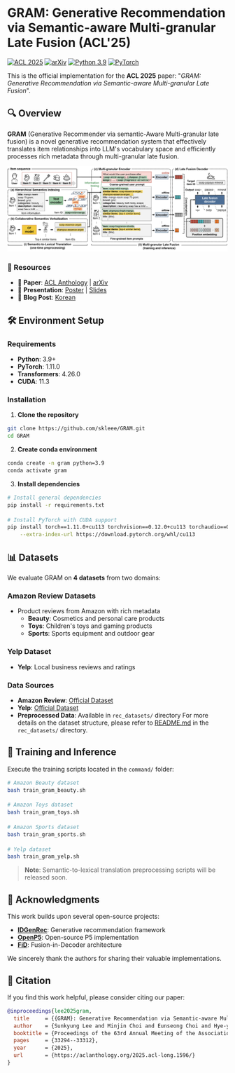# GRAM: Generative Recommendation via Semantic-aware Multi-granular Late Fusion (ACL'25)

[![ACL 2025](https://img.shields.io/badge/ACL-2025-blue.svg)](https://aclanthology.org/2025.acl-long.1596/)
[![arXiv](https://img.shields.io/badge/arXiv-2506.01673-b31b1b.svg)](https://arxiv.org/abs/2506.01673)
[![Python 3.9](https://img.shields.io/badge/python-3.9-blue.svg)](https://www.python.org/downloads/release/python-390/)
[![PyTorch](https://img.shields.io/badge/PyTorch-1.11.0-ee4c2c.svg)](https://pytorch.org/)

This is the official implementation for the **ACL 2025** paper: "*GRAM: Generative Recommendation via Semantic-aware Multi-granular Late Fusion*".

## 🔍 Overview

**GRAM** (Generative Recommender via semantic-Aware Multi-granular late fusion) is a novel generative recommendation system that effectively translates item relationships into LLM's vocabulary space and efficiently processes rich metadata through multi-granular late fusion.

<div align="center">
  <img src="assets/model.png" alt="Overview of GRAM">
</div>


### 📖 Resources
- 📄 **Paper**: [ACL Anthology](https://aclanthology.org/2025.acl-long.1596/) | [arXiv](https://arxiv.org/abs/2506.01673)
- 🎨 **Presentation**: [Poster](assets/gram_poster.pdf) | [Slides](assets/gram_slide.pdf)
- 📝 **Blog Post**: [Korean](https://dial.skku.edu/blog/2025_gram)

## 🛠️ Environment Setup

### Requirements
- **Python**: 3.9+
- **PyTorch**: 1.11.0
- **Transformers**: 4.26.0
- **CUDA**: 11.3

### Installation

1. **Clone the repository**
```bash
git clone https://github.com/skleee/GRAM.git
cd GRAM
```

2. **Create conda environment**
```bash
conda create -n gram python=3.9
conda activate gram
```

3. **Install dependencies**
```bash
# Install general dependencies
pip install -r requirements.txt

# Install PyTorch with CUDA support
pip install torch==1.11.0+cu113 torchvision==0.12.0+cu113 torchaudio==0.11.0 \
    --extra-index-url https://download.pytorch.org/whl/cu113
```

## 📊 Datasets

We evaluate GRAM on **4 datasets** from two domains:

### Amazon Review Datasets
- Product reviews from Amazon with rich metadata  
  - **Beauty**: Cosmetics and personal care products  
  - **Toys**: Children's toys and gaming products  
  - **Sports**: Sports equipment and outdoor gear

### Yelp Dataset
- **Yelp**: Local business reviews and ratings

### Data Sources
- **Amazon Review**: [Official Dataset](https://jmcauley.ucsd.edu/data/amazon/)
- **Yelp**: [Official Dataset](https://business.yelp.com/data/resources/open-dataset/)
- **Preprocessed Data**: Available in `rec_datasets/` directory
For more details on the dataset structure, please refer to [README.md](rec_datasets/README.md) in the `rec_datasets/` directory.


## 🚀 Training and Inference

Execute the training scripts located in the `command/` folder:

```bash
# Amazon Beauty dataset
bash train_gram_beauty.sh

# Amazon Toys dataset  
bash train_gram_toys.sh

# Amazon Sports dataset
bash train_gram_sports.sh

# Yelp dataset
bash train_gram_yelp.sh
```
> **Note**: Semantic-to-lexical translation preprocessing scripts will be released soon.

## 🙏 Acknowledgments

This work builds upon several open-source projects:
- [**IDGenRec**](https://github.com/agiresearch/IDGenRec): Generative recommendation framework
- [**OpenP5**](https://github.com/agiresearch/OpenP5): Open-source P5 implementation  
- [**FiD**](https://github.com/facebookresearch/FiD): Fusion-in-Decoder architecture

We sincerely thank the authors for sharing their valuable implementations.


## 📜 Citation

If you find this work helpful, please consider citing our paper:

```bibtex
@inproceedings{lee2025gram,
  title     = {{GRAM}: Generative Recommendation via Semantic-aware Multi-granular Late Fusion},
  author    = {Sunkyung Lee and Minjin Choi and Eunseong Choi and Hye-young Kim and Jongwuk Lee},
  booktitle = {Proceedings of the 63rd Annual Meeting of the Association for Computational Linguistics (ACL)},
  pages     = {33294--33312},
  year      = {2025},
  url       = {https://aclanthology.org/2025.acl-long.1596/}
}
```
